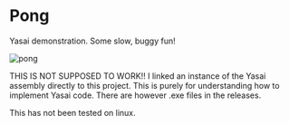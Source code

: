 # Pong
Yasai demonstration. Some slow, buggy fun!

![pong](https://github.com/peipacut/Pong/blob/master/pong.png)

THIS IS NOT SUPPOSED TO WORK!! I linked an instance of the Yasai assembly directly to this project. This is purely for understanding how to implement Yasai code. 
There are however .exe files in the releases.

This has not been tested on linux.
